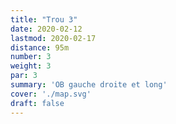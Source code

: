 ```yaml
---
title: "Trou 3"
date: 2020-02-12
lastmod: 2020-02-17
distance: 95m
number: 3
weight: 3
par: 3
summary: 'OB gauche droite et long'
cover: './map.svg'
draft: false
---
```




